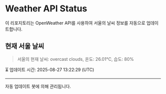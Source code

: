 
# Weather API Status

이 리포지토리는 OpenWeather API를 사용하여 서울의 날씨 정보를 자동으로 업데이트합니다.

## 현재 서울 날씨
> 서울의 현재 날씨: overcast clouds, 온도: 26.01°C, 습도: 80%

⏳ 업데이트 시간: 2025-08-27 13:22:29 (UTC)

---
자동 업데이트 봇에 의해 관리됩니다.
